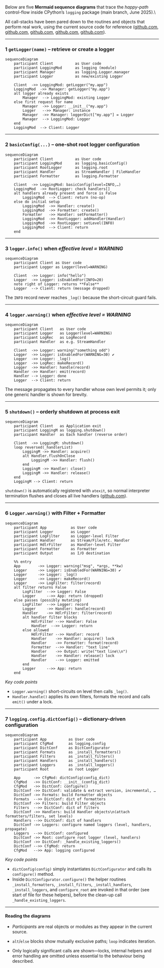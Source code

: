 Below are five **Mermaid sequence diagrams** that trace the *happy-path* control-flow inside CPython’s `logging` package (main branch, June 2025).\\

All call-stacks have been pared down to the routines and objects that perform real work, using the current source code for reference ([github.com](https://github.com/python/cpython/raw/main/Lib/logging/__init__.py), [github.com](https://github.com/python/cpython/raw/main/Lib/logging/__init__.py), [github.com](https://github.com/python/cpython/raw/main/Lib/logging/__init__.py), [github.com](https://github.com/python/cpython/raw/main/Lib/logging/__init__.py), [github.com](https://github.com/python/cpython/raw/main/Lib/logging/__init__.py)).

______________________________________________________________________

### 1 `getLogger(name)` – retrieve or create a logger

```mermaid
sequenceDiagram
    participant Client          as User code
    participant LoggingMod      as logging (module)
    participant Manager         as logging.Logger.manager
    participant Logger          as new/existing Logger

    Client  ->> LoggingMod: getLogger("my.app")
    LoggingMod  ->> Manager: getLogger("my.app")
    alt logger already exists
        Manager  --> LoggingMod: existing Logger
    else first request for name
        Manager  ->> Logger: __init__("my.app")
        Logger   -->> Manager: instance
        Manager  ->> Manager: loggerDict["my.app"] = Logger
        Manager  --> LoggingMod: Logger
    end
    LoggingMod  --> Client: Logger
```

______________________________________________________________________

### 2 `basicConfig(...)` – one-shot root logger configuration

```mermaid
sequenceDiagram
    participant Client          as User code
    participant LoggingMod      as logging.basicConfig()
    participant RootLogger      as logging.root
    participant Handler         as StreamHandler | FileHandler
    participant Formatter       as logging.Formatter

    Client  ->> LoggingMod: basicConfig(level=INFO,…)
    LoggingMod  ->> RootLogger: check handlers[]
    alt handlers already present and force is False
        LoggingMod  --> Client: return (no-op)
    else do initial setup
        LoggingMod  ->> Handler: create()
        LoggingMod  ->> Formatter: create()
        Formatter   ->> Handler: setFormatter()
        LoggingMod  ->> RootLogger: addHandler(Handler)
        LoggingMod  ->> RootLogger: setLevel(INFO)
        LoggingMod  --> Client: return
    end
```

______________________________________________________________________

### 3 `logger.info()` when *effective level = WARNING*

```mermaid
sequenceDiagram
    participant Client as User code
    participant Logger as Logger(level=WARNING)

    Client  ->> Logger: info("hello")
    Logger  ->> Logger: isEnabledFor(INFO=20)
    note right of Logger: returns **False**
    Logger  --> Client: return (message dropped)
```

The `INFO` record never reaches `_log()` because the short-circuit guard fails.

______________________________________________________________________

### 4 `logger.warning()` when *effective level = WARNING*

```mermaid
sequenceDiagram
    participant Client   as User code
    participant Logger   as Logger(level=WARNING)
    participant LogRec   as LogRecord
    participant Handler  as e.g. StreamHandler

    Client  ->> Logger: warning("something odd")
    Logger  ->> Logger: isEnabledFor(WARNING=30) ✔
    Logger  ->> Logger: _log()
    Logger  ->> LogRec: makeRecord()
    Logger  ->> Handler: handle(record)
    Handler ->> Handler: emit(record)
    Handler --> Logger: done
    Logger  --> Client: return
```

The message propagates to every handler whose own level permits it; only one generic handler is shown for brevity.

______________________________________________________________________

### 5 `shutdown()` – orderly shutdown at process exit

```mermaid
sequenceDiagram
    participant Client   as Application exit
    participant LoggingM as logging.shutdown()
    participant Handler  as Each handler (reverse order)

    Client  ->> LoggingM: shutdown()
    loop reversed(_handlerList)
        LoggingM ->> Handler: acquire()
        alt Handler.flushOnClose
            LoggingM ->> Handler: flush()
        end
        LoggingM ->> Handler: close()
        LoggingM ->> Handler: release()
    end
    LoggingM --> Client: return
```

`shutdown()` is automatically registered with `atexit`, so normal interpreter termination flushes and closes all live handlers ([github.com](https://github.com/python/cpython/raw/main/Lib/logging/__init__.py)).

______________________________________________________________________

### 6 `Logger.warning()` with Filter + Formatter

```mermaid
sequenceDiagram
    participant App           as User code
    participant Logger        as Logger
    participant LogFilter     as Logger-level Filter
    participant Handler       as Stream/File/etc. Handler
    participant HdlrFilter    as Handler-level Filter
    participant Formatter     as Formatter
    participant Output        as I/O destination

    %% entry
    App        ->> Logger: warning("msg", *args, **kw)
    Logger     ->> Logger: isEnabledFor(WARNING=30) ✔
    Logger     ->> Logger: _log()
    Logger     ->> Logger: makeRecord()
    Logger     ->> LogFilter: filter(record)
    alt filter returns False
        LogFilter  -->> Logger: False
        Logger     -->> App: return (dropped)
    else passes (possibly mutating)
        LogFilter  -->> Logger: record
        Logger     ->> Handler: handle(record)
        Handler    ->> HdlrFilter: filter(record)
        alt handler filter blocks
            HdlrFilter -->> Handler: False
            Handler  -->> Logger: return
        else allowed
            HdlrFilter -->> Handler: record
            Handler    ->> Handler: acquire() lock
            Handler    ->> Formatter: format(record)
            Formatter  -->> Handler: "text line"
            Handler    ->> Output: write("text line\\n")
            Handler    ->> Handler: release() lock
            Handler    -->> Logger: emitted
        end
        Logger     -->> App: return
    end
```

*Key code points*

- `Logger.warning()` short-circuits on level then calls `_log()`.
- `Handler.handle()` applies its own filters, formats the record and calls `emit()` under a lock.

______________________________________________________________________

### 7 `logging.config.dictConfig()` – dictionary-driven configuration

```mermaid
sequenceDiagram
    participant App          as User code
    participant CfgMod       as logging.config
    participant DictConf     as DictConfigurator
    participant Formats      as _install_formatters()
    participant Filters      as _install_filters()
    participant Handlers     as _install_handlers()
    participant Loggers      as _install_loggers()
    participant Root         as root Logger

    App      ->> CfgMod: dictConfig(config_dict)
    CfgMod   ->> DictConf: __init__(config_dict)
    CfgMod   ->> DictConf: configure()
    DictConf ->> DictConf: validate & extract version, incremental, …
    DictConf ->> Formats: build Formatter objects
    Formats  -->> DictConf: dict of formatters
    DictConf ->> Filters: build Filter objects
    Filters  -->> DictConf: dict of filters
    DictConf ->> Handlers: build Handler objects\n(attach formatters/filters, set levels)
    Handlers -->> DictConf: dict of handlers
    DictConf ->> Loggers: configure named loggers (level, handlers, propagate)
    Loggers  -->> DictConf: configured
    DictConf ->> Root: configure root logger (level, handlers)
    DictConf ->> DictConf: _handle_existing_loggers()
    DictConf -->> CfgMod: return
    CfgMod   -->> App: logging configured
```

*Key code points*

- `dictConfig(config)` simply instantiates `DictConfigurator` and calls its `configure()` method.
- Inside `DictConfigurator.configure()` the helper routines `_install_formatters`, `_install_filters`, `_install_handlers`, `_install_loggers`, and `configure_root` are invoked in that order (see start of file for these helpers), before the clean-up call `_handle_existing_loggers`.

______________________________________________________________________

#### Reading the diagrams

- *Participants* are real objects or modules as they appear in the current source.

- `alt`/`else` blocks show mutually exclusive paths; `loop` indicates iteration.

- Only logically significant calls are shown—locks, internal helpers and error handling are omitted unless essential to the behaviour being described.
